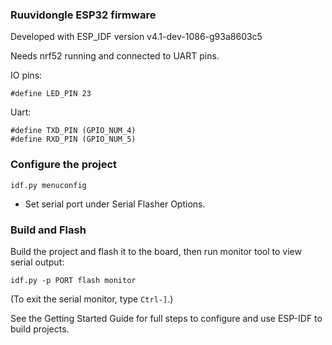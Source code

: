 ### Ruuvidongle ESP32 firmware

Developed with ESP_IDF version v4.1-dev-1086-g93a8603c5

Needs nrf52 running and connected to UART pins.

IO pins:
```
#define LED_PIN 23
```
Uart:
```
#define TXD_PIN (GPIO_NUM_4)
#define RXD_PIN (GPIO_NUM_5)
```

### Configure the project

```
idf.py menuconfig
```

* Set serial port under Serial Flasher Options.

### Build and Flash

Build the project and flash it to the board, then run monitor tool to view serial output:

```
idf.py -p PORT flash monitor
```

(To exit the serial monitor, type ``Ctrl-]``.)

See the Getting Started Guide for full steps to configure and use ESP-IDF to build projects.
